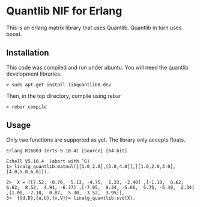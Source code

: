 Quantlib NIF for Erlang
============================

This is an erlang matrix library that uses Quantlib. Quantlib in turn uses boost. 

Installation
-----

This code was compiled and run under ubuntu. You will need the quantlib development libraries.

	> sudo apt-get install libquantlib0-dev

Then, in the top directory, compile using rebar

	> rebar compile

Usage
-----

Only two functions are supported as yet. The library only accepts floats.

	Erlang R16B03 (erts-5.10.4) [source] [64-bit] 

	Eshell V5.10.4  (abort with ^G)
	1> linalg_quantlib:matmul([[1.0,2.0],[3.0,4.0]],[[1.0,2.0,3.0],[4.0,5.0,6.0]]).

	2>  X = [[7.52, -0.76,  5.13, -4.75,  1.33, -2.40] ,[-1.10,  0.62,  6.62,  8.52,  4.91, -6.77] ,[-7.95,  9.34, -5.66,  5.75, -5.49,  2.34] ,[1.08, -7.10,  0.87,  5.30, -3.52,  3.95]],
	3>  {{d,D},{u,U},{v,V}}= linalg_quantlib:svd(X).


